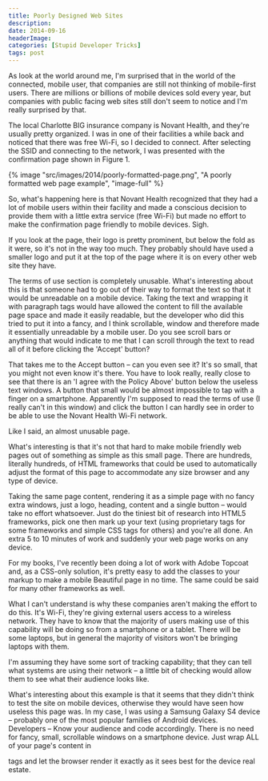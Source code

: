 ```yaml
---
title: Poorly Designed Web Sites
description: 
date: 2014-09-16
headerImage: 
categories: [Stupid Developer Tricks]
tags: post
---
```


As look at the world around me, I'm surprised that in the world of the connected, mobile user, that companies are still not thinking of mobile-first users. There are millions or billions of mobile devices sold every year, but companies with public facing web sites still don't seem to notice and I'm really surprised by that.

The local Charlotte BIG insurance company is Novant Health, and they're usually pretty organized. I was in one of their facilities a while back and noticed that there was free Wi-Fi, so I decided to connect. After selecting the SSID and connecting to the network, I was presented with the confirmation page shown in Figure 1.

{% image "src/images/2014/poorly-formatted-page.png", "A poorly formatted web page example", "image-full" %}

So, what's happening here is that Novant Health recognized that they had a lot of mobile users within their facility and made a conscious decision to provide them with a little extra service (free Wi-Fi) but made no effort to make the confirmation page friendly to mobile devices. Sigh.

If you look at the page, their logo is pretty prominent, but below the fold as it were, so it's not in the way too much. They probably should have used a smaller logo and put it at the top of the page where it is on every other web site they have.

The terms of use section is completely unusable. What's interesting about this is that someone had to go out of their way to format the text so that it would be unreadable on a mobile device. Taking the text and wrapping it with paragraph tags would have allowed the content to fill the available page space and made it easily readable, but the developer who did this tried to put it into a fancy, and I think scrollable, window and therefore made it essentially unreadable by a mobile user. Do you see scroll bars or anything that would indicate to me that I can scroll through the text to read all of it before clicking the 'Accept' button?

That takes me to the Accept button – can you even see it? It's so small, that you might not even know it's there. You have to look really, really close to see that there is an 'I agree with the Policy Above' button below the useless text windows. A button that small would be almost impossible to tap with a finger on a smartphone. Apparently I'm supposed to read the terms of use (I really can't in this window) and click the button I can hardly see in order to be able to use the Novant Health Wi-Fi network.

Like I said, an almost unusable page.

What's interesting is that it's not that hard to make mobile friendly web pages out of something as simple as this small page. There are hundreds, literally hundreds, of HTML frameworks that could be used to automatically adjust the format of this page to accommodate any size browser and any type of device.

Taking the same page content, rendering it as a simple page with no fancy extra windows, just a logo, heading, content and a single button – would take no effort whatsoever. Just do the tiniest bit of research into HTML5 frameworks, pick one then mark up your text (using proprietary tags for some frameworks and simple CSS tags for others) and you're all done. An extra 5 to 10 minutes of work and suddenly your web page works on any device.

For my books, I've recently been doing a lot of work with Adobe Topcoat and, as a CSS-only solution, it's pretty easy to add the classes to your markup to make a mobile Beautiful page in no time. The same could be said for many other frameworks as well.

What I can't understand is why these companies aren't making the effort to do this. It's Wi-Fi, they're giving external users access to a wireless network. They have to know that the majority of users making use of this capability will be doing so from a smartphone or a tablet. There will be some laptops, but in general the majority of visitors won't be bringing laptops with them.

I'm assuming they have some sort of tracking capability; that they can tell what systems are using their network – a little bit of checking would allow them to see what their audience looks like.

What's interesting about this example is that it seems that they didn't think to test the site on mobile devices, otherwise they would have seen how useless this page was. In my case, I was using a Samsung Galaxy S4 device – probably one of the most popular families of Android devices.  
Developers – Know your audience and code accordingly. There is no need for fancy, small, scrollable windows on a smartphone device. Just wrap ALL of your page's content in <p> tags and let the browser render it exactly as it sees best for the device real estate.